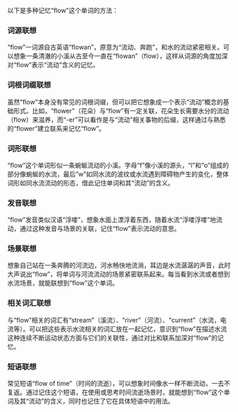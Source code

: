 以下是多种记忆“flow”这个单词的方法：

### 词源联想
“flow”一词源自古英语“flowan”，原意为“流动、奔跑”，和水的流动紧密相关。可以想象一条清澈的小溪从古至今一直在“flowan”（flow），这样从词源的角度加深对“flow”表示“流动”含义的记忆。

### 词根词缀联想
虽然“flow”本身没有常见的词根词缀，但可以把它想象成一个表示“流动”概念的基础形式。比如，“flower”（花朵）与“flow”有一定关联，花朵生长需要水分的流动（flow）来滋养，而“-er”可以看作是与“流动”相关事物的后缀，这样通过与熟悉的“flower”建立联系来记忆“flow”。

### 词形联想
“flow”这个单词形似一条蜿蜒流动的小溪。字母“f”像小溪的源头，“l”和“o”组成的部分像蜿蜒的水流，最后“w”如同水流的波纹或水流遇到障碍物产生的变化，整体词形如同水流流动的形态，借此记住单词和其“流动”的含义。

### 发音联想
“flow”发音类似汉语“浮喽”，想象水面上漂浮着东西，随着水流“浮喽浮喽”地流动，通过这种发音与场景的关联，记住“flow”表示流动的意思。

### 场景联想
想象自己站在一条奔腾的河流边，河水畅快地流淌，耳边是水流潺潺的声音，此时大声说出“flow”，将单词与河流流动的场景紧密联系起来。每当看到水流或者想到水流场景，就能联想到“flow”这个单词。

### 相关词汇联想
与“flow”相关的词汇有“stream”（溪流）、“river”（河流）、“current”（水流，电流等）。可以把这些表示水流相关的词汇放在一起记忆，意识到“flow”在描述水流这种连续不断运动状态方面与它们的关联性，通过对比和联系加深对“flow”的记忆。

### 短语联想
常见短语“flow of time”（时间的流逝），可以想象时间像水一样不断流动，一去不复返。通过记住这个短语，在使用或思考时间流逝场景时，就能想到“flow”这个单词及其“流动”的含义，同时也记住了它在具体短语中的用法。 